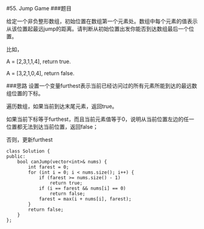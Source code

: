 #55. Jump Game
###题目

给定一个非负整形数组，初始位置在数组第一个元素处。数组中每个元素的值表示从该位置起最远jump的距离。请判断从初始位置出发你能否到达数组最后一个位置。

比如，

A = [2,3,1,1,4], return true.

A = [3,2,1,0,4], return false.

###思路
设置一个变量furthest表示当前已经访问过的所有元素所能到达的最远数组位置的下标。

遍历数组，如果当前到达末尾元素，返回true。

如果当前下标等于furthest，而且当前元素值等于0，说明从当前位置左边的任一位置都无法到达当前位置，返回false；

否则，更新furthest

```
class Solution {
public:
    bool canJump(vector<int>& nums) {
        int farest = 0;
        for (int i = 0; i < nums.size(); i++) {
            if (farest >= nums.size() - 1)
                return true;
            if (i == farest && nums[i] == 0)
                return false;
            farest = max(i + nums[i], farest);
        }
        return false;
    }
};
```
